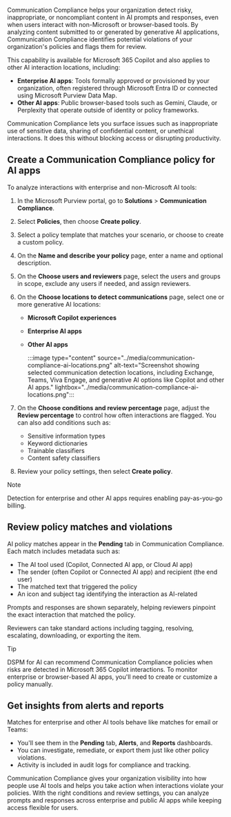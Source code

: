 Communication Compliance helps your organization detect risky, inappropriate, or noncompliant content in AI prompts and responses, even when users interact with non-Microsoft or browser-based tools. By analyzing content submitted to or generated by generative AI applications, Communication Compliance identifies potential violations of your organization's policies and flags them for review.

This capability is available for Microsoft 365 Copilot and also applies to other AI interaction locations, including:

- **Enterprise AI apps**: Tools formally approved or provisioned by your organization, often registered through Microsoft Entra ID or connected using Microsoft Purview Data Map.
- **Other AI apps**: Public browser-based tools such as Gemini, Claude, or Perplexity that operate outside of identity or policy frameworks.

Communication Compliance lets you surface issues such as inappropriate use of sensitive data, sharing of confidential content, or unethical interactions. It does this without blocking access or disrupting productivity.

## Create a Communication Compliance policy for AI apps

To analyze interactions with enterprise and non-Microsoft AI tools:

1. In the Microsoft Purview portal, go to **Solutions** > **Communication Compliance**.

1. Select **Policies**, then choose **Create policy**.

1. Select a policy template that matches your scenario, or choose to create a custom policy.

1. On the **Name and describe your policy** page, enter a name and optional description.

1. On the **Choose users and reviewers** page, select the users and groups in scope, exclude any users if needed, and assign reviewers.

1. On the **Choose locations to detect communications** page, select one or more generative AI locations:

   - **Microsoft Copilot experiences**
   - **Enterprise AI apps**
   - **Other AI apps**

      :::image type="content" source="../media/communication-compliance-ai-locations.png" alt-text="Screenshot showing selected communication detection locations, including Exchange, Teams, Viva Engage, and generative AI options like Copilot and other AI apps." lightbox="../media/communication-compliance-ai-locations.png":::

1. On the **Choose conditions and review percentage** page, adjust the **Review percentage** to control how often interactions are flagged. You can also add conditions such as:

   - Sensitive information types
   - Keyword dictionaries
   - Trainable classifiers
   - Content safety classifiers

1. Review your policy settings, then select **Create policy**.

> [!NOTE]
> Detection for enterprise and other AI apps requires enabling pay-as-you-go billing.

## Review policy matches and violations

AI policy matches appear in the **Pending** tab in Communication Compliance. Each match includes metadata such as:

- The AI tool used (Copilot, Connected AI app, or Cloud AI app)
- The sender (often Copilot or Connected AI app) and recipient (the end user)
- The matched text that triggered the policy
- An icon and subject tag identifying the interaction as AI-related

Prompts and responses are shown separately, helping reviewers pinpoint the exact interaction that matched the policy.

Reviewers can take standard actions including tagging, resolving, escalating, downloading, or exporting the item.

> [!TIP]
> DSPM for AI can recommend Communication Compliance policies when risks are detected in Microsoft 365 Copilot interactions. To monitor enterprise or browser-based AI apps, you'll need to create or customize a policy manually.

## Get insights from alerts and reports

Matches for enterprise and other AI tools behave like matches for email or Teams:

- You'll see them in the **Pending** tab, **Alerts**, and **Reports** dashboards.
- You can investigate, remediate, or export them just like other policy violations.
- Activity is included in audit logs for compliance and tracking.

Communication Compliance gives your organization visibility into how people use AI tools and helps you take action when interactions violate your policies. With the right conditions and review settings, you can analyze prompts and responses across enterprise and public AI apps while keeping access flexible for users.
